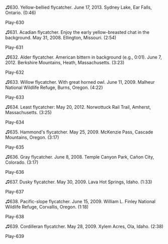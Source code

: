 ♫630. Yellow-bellied flycatcher. June 17, 2013. Sydney Lake, Ear Falls,
Ontario. (0:46)

Play-630

♫631. Acadian flycatcher. Enjoy the early yellow-breasted chat in the
background. May 31, 2008. Ellington, Missouri. (2:54)

Play-631

♫632. Alder flycatcher. American bittern in background (e.g., 0:01).
June 7, 2012. Berkshire Mountains, Heath, Massachusetts. (3:23)

Play-632

♫633. Willow flycatcher. With great horned owl. June 11, 2009. Malheur
National Wildlife Refuge, Burns, Oregon. (4:22)

Play-633

♫634. Least flycatcher: May 20, 2012. Norwottuck Rail Trail, Amherst,
Massachusetts. (3:25)

Play-634

♫635. Hammond's flycatcher. May 25, 2009. McKenzie Pass, Cascade
Mountains, Oregon. (3:17)

Play-635

♫636. Gray flycatcher. June 8, 2008. Temple Canyon Park, Cañon City,
Colorado. (3:17)

Play-636

♫637. Dusky flycatcher. May 30, 2009. Lava Hot Springs, Idaho. (1:33)

Play-637

♫638. Pacific-slope flycatcher. June 15, 2009. William L. Finley
National Wildlife Refuge, Corvallis, Oregon. (1:18)

Play-638

♫639. Cordilleran flycatcher. May 28, 2009. Xylem Acres, Ola, Idaho.
(2:38)

Play-639


